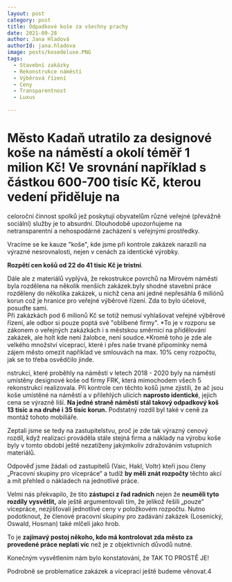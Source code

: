 ```yaml
---
layout: post
category: post
title: Odpadkové koše za všechny prachy 
date: 2021-09-28
author: Jana Hladová
authorId: jana.hladova
image: posts/kosedeluxe.PNG
tags:
  - Stavební zakázky
  - Rekonstrukce náměstí
  - Výběrová řízení
  - Ceny
  - Transparentnost
  - Luxus
 
---
```


# Město Kadaň utratilo za designové koše na náměstí a okolí téměř 1 milion Kč! Ve srovnání například s částkou 600-700 tisíc Kč, kterou vedení přiděluje na 
celoroční činnost spolků jež poskytují obyvatelům různé veřejné (převážně sociální) služby je to absurdní. Dlouhodobě upozorňujeme na netransparentní a 
nehospodárné zacházení s veřejnými prostředky. 
 

Vracíme se ke kauze "koše", kde jsme při kontrole zakázek narazili na výrazné nesrovnalosti, nejen v cenách za identické výrobky.

**Rozpětí cen košů od 22 do 41 tisíc Kč je tristní**.

Dále ale z materiálů vyplývá, že rekostrukce povrchů na Mírovém náměstí byla rozdělena na několik menších zakázek.byly shodné stavební práce rozděleny do několika zakázek, u nichž cena ani jedné nepřesáhla 6 miliónů korun což je hranice pro veřejné výběrové řízení. Zda to bylo účelové, posuďte sami.  
Při zakázkách pod 6 milionů Kč se totiž nemusí vyhlašovat veřejné výběrové řízení, ale odbor si pouze poptá své "oblíbené firmy".
*To je v rozporu se zákonem o veřejných zakázkách i s městskou směrnicí na přidělování zakázek, ale holt kde není žalobce, není soudce.*Kromě toho je zde ale  velkého množství víceprací, které i přes naše trvané připomínky nemá zájem město omezit například ve smlouvách na max. 10% ceny rozpočtu, jak se to třeba osvědčilo jinde.
 

nstrukcí, které proběhly na náměstí v letech 2018 - 2020 byly na náměstí umístěny designové koše od firmy FRK, která mimochodem všech 5 rekonstrukcí realizovala. 
Při kontrole cen těchto košů jsme zjistili, že ač jsou koše umístěné na náměstí a v přilehlých ulicích **naprosto identické**, 
jejich cena se výrazně liší. 
**Na jedné straně náměstí stál takový odpadkový koš 13 tisíc a na druhé i 35 tisíc korun.**
Podstatný rozdíl byl také v ceně za montáž tohoto mobiliáře. 

Zeptali jsme se tedy na zastupitelstvu, proč je zde tak výrazný cenový rozdíl, když realizaci prováděla stále stejná firma a náklady na výrobu koše byly v tomto období ještě nezatíženy jakýmkoliv zdražováním vstupních materiálů.

Odpověď jsme žádali od zastupitelů (Vaic, Hakl, Voltr) kteří jsou členy „Pracovní skupiny pro vícepráce“ a tudíž **by měli znát rozpočty** těchto akcí 
a mít přehled o nákladech na jednotlivé práce. 

Velmi nás překvapilo, že tito **zástupci z řad radních** nejen že **neuměli tyto rozdíly vysvětlit,** ale ještě argumentovali tím, že jelikož řešili „pouze“ vícepráce, nezjišťovali jednotlivé ceny v položkovém rozpočtu. 
Nutno podotknout, že členové pracovní skupiny pro zadávání zakázek (Losenický, Oswald, Hosman) také mlčeli jako hrob. 

To je **zajímavý postoj někoho, kdo má kontrolovat zda město za provedené práce neplatí víc** než je z objektivních důvodů nutné.

Konečným vysvětlením nám bylo konstatování, že TAK TO PROSTĚ JE! 

Podrobně se problematice zakázek a víceprací ještě budeme věnovat.4

